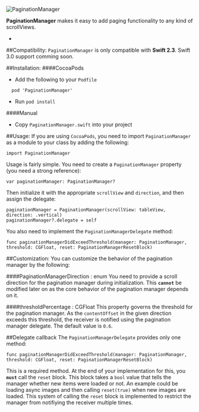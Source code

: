 ![PaginationManager](https://github.com/TaimurAyaz/PaginationManager/blob/master/PaginationManager.png)

**PaginationManager** makes it easy to add paging functionality to any kind of scrollViews. 

-
##Compatibility:
`PaginationManager` is only compatible with **Swift 2.3**. Swift 3.0 support comming soon. 

##Installation:
####CocoaPods
* Add the following to your `Podfile`
```
  pod 'PaginationManager'
```
* Run `pod install`

####Manual
* Copy `PaginationManager.swift` into your project

##Usage:
If you are using `CocoaPods`, you need to import `PaginationManager` as a module to your class by adding the following:
```
import PaginationManager
```

Usage is fairly simple. You need to create a `PaginationManager` property (you need a strong reference):
```
var paginationManager: PaginationManager?
```
Then initialize it with the appropriate `scrollView` and `direction`, and then assign the delegate:
```
paginationManager = PaginationManager(scrollView: tableView, direction: .vertical)
paginationManager?.delegate = self
```
You also need to implement the `PaginationManagerDelegate` method:
```
func paginationManagerDidExceedThreshold(manager: PaginationManager, threshold: CGFloat, reset: PaginationManagerResetBlock)
```

##Customization:
You can customize the behavior of the pagination manager by the following:

####PaginationManagerDirection : enum
You need to provide a scroll direction for the pagination manager during initialization. This **`cannot`** be modified later on as the core behavior of the pagination manager depends on it.

####thresholdPercentage : CGFloat
This property governs the threshold for the pagination manager. As the `contentOffset` in the given direction exceeds this threshold, the receiver is notified using the pagination manager delegate. The default value is `0.6`.

##Delegate callback
The `PaginationManagerDelegate` provides only one method:
```
func paginationManagerDidExceedThreshold(manager: PaginationManager, threshold: CGFloat, reset: PaginationManagerResetBlock)
```
This is a required method. At the end of your implementation for this, you **`must`** call the `reset` block. This block takes a `bool` value that tells the manager whether new items were loaded or not. An example could be loading async images and then calling `reset(true)` when new images are loaded. This system of calling the `reset` block is implemented to restrict the manager from notifiying the receiver multiple times. 
